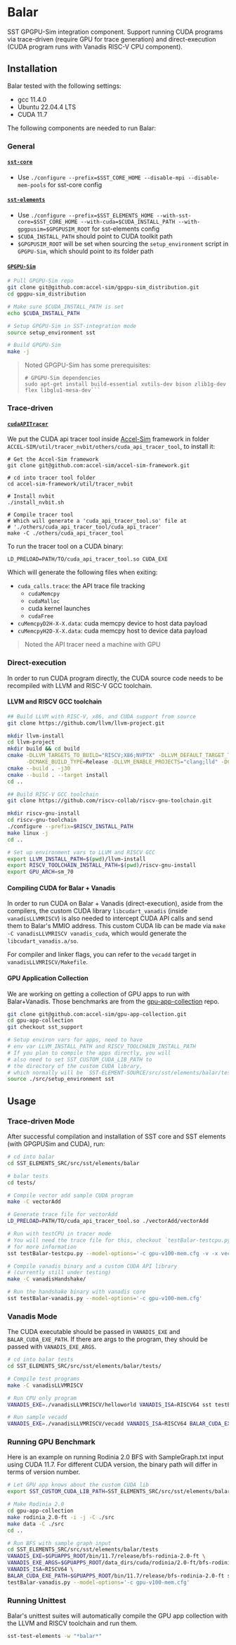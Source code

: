 # Balar

SST GPGPU-Sim integration component.
Support running CUDA programs via trace-driven (require GPU for trace generation) and direct-execution (CUDA program runs with Vanadis RISC-V CPU component).

## Installation

Balar tested with the following settings:

- gcc 11.4.0
- Ubuntu 22.04.4 LTS
- CUDA 11.7

The following components are needed to run Balar:

### General

#### [`sst-core`](https://github.com/sstsimulator/sst-core)

- Use `./configure --prefix=$SST_CORE_HOME --disable-mpi --disable-mem-pools` for sst-core config

#### [`sst-elements`](https://github.com/sstsimulator/sst-elements)

- Use `./configure --prefix=$SST_ELEMENTS_HOME --with-sst-core=$SST_CORE_HOME --with-cuda=$CUDA_INSTALL_PATH --with-gpgpusim=$GPGPUSIM_ROOT` for sst-elements config
- `$CUDA_INSTALL_PATH` should point to CUDA toolkit path
- `$GPGPUSIM_ROOT` will be set when sourcing the `setup_environment` script in `GPGPU-Sim`, which should point to its folder path

#### [`GPGPU-Sim`](https://github.com/accel-sim/gpgpu-sim_distribution)

```sh
# Pull GPGPU-Sim repo
git clone git@github.com:accel-sim/gpgpu-sim_distribution.git
cd gpgpu-sim_distribution

# Make sure $CUDA_INSTALL_PATH is set
echo $CUDA_INSTALL_PATH

# Setup GPGPU-Sim in SST-integration mode
source setup_environment sst

# Build GPGPU-Sim
make -j
```

> Noted GPGPU-Sim has some prerequisites:
> ```shell
> # GPGPU-Sim dependencies
> sudo apt-get install build-essential xutils-dev bison zlib1g-dev flex libglu1-mesa-dev```

### Trace-driven

#### [`cudaAPITracer`](https://github.com/accel-sim/accel-sim-framework)

We put the CUDA api tracer tool inside [Accel-Sim](https://github.com/accel-sim/accel-sim-framework) framework in folder `ACCEL-SIM/util/tracer_nvbit/others/cuda_api_tracer_tool`, to install it:

```shell
# Get the Accel-Sim framework
git clone git@github.com:accel-sim/accel-sim-framework.git

# cd into tracer tool folder
cd accel-sim-framework/util/tracer_nvbit

# Install nvbit
./install_nvbit.sh

# Compile tracer tool
# Which will generate a 'cuda_api_tracer_tool.so' file at
# './others/cuda_api_tracer_tool/cuda_api_tracer'
make -C ./others/cuda_api_tracer_tool
```

To run the tracer tool on a CUDA binary:
```shell
LD_PRELOAD=PATH/TO/cuda_api_tracer_tool.so CUDA_EXE
```

Which will generate the following files when exiting:

- `cuda_calls.trace`: the API trace file tracking
    - `cudaMemcpy`
    - `cudaMalloc`
    - cuda kernel launches
    - `cudaFree`
- `cuMemcpyD2H-X-X.data`: cuda memcpy device to host data payload
- `cuMemcpyH2D-X-X.data`: cuda memcpy host to device data payload

> Noted the API tracer need a machine with GPU

### Direct-execution

In order to run CUDA program directly, the CUDA source code needs to be recompiled with LLVM and RISC-V GCC toolchain.

#### LLVM and RISCV GCC toolchain

```bash
## Build LLVM with RISC-V, x86, and CUDA support from source
git clone https://github.com/llvm/llvm-project.git

mkdir llvm-install
cd llvm-project
mkdir build && cd build
cmake -DLLVM_TARGETS_TO_BUILD="RISCV;X86;NVPTX" -DLLVM_DEFAULT_TARGET_TRIPLE=riscv64-unknown-linux-gnu \
      -DCMAKE_BUILD_TYPE=Release -DLLVM_ENABLE_PROJECTS="clang;lld" -DCMAKE_INSTALL_PREFIX=$LLVM_INSTALL_PATH ../llvm
cmake --build . -j30
cmake --build . --target install
cd ..

## Build RISC-V GCC toolchain
git clone https://github.com/riscv-collab/riscv-gnu-toolchain.git

mkdir riscv-gnu-install
cd riscv-gnu-toolchain
./configure --prefix=$RISCV_INSTALL_PATH
make linux -j
cd ..

# Set up environment vars to LLVM and RISCV GCC
export LLVM_INSTALL_PATH=$(pwd)/llvm-install
export RISCV_TOOLCHAIN_INSTALL_PATH=$(pwd)/riscv-gnu-install
export GPU_ARCH=sm_70
```

#### Compiling CUDA for Balar + Vanadis

In order to run CUDA on Balar + Vanadis (direct-execution), aside from the compilers, the custom CUDA library `libcudart_vanadis` (inside `vanadisLLVMRISCV`) is also needed to intercept CUDA API calls and send them to Balar's MMIO address. This custom CUDA lib can be made via `make -C vanadisLLVMRISCV vanadis_cuda`, which would generate the `libcudart_vanadis.a/so`.

For compiler and linker flags, you can refer to the `vecadd` target in `vanadisLLVMRISCV/Makefile`.

#### GPU Application Collection

We are working on getting a collection of GPU apps to run with Balar+Vanadis. Those benchmarks are from the [gpu-app-collection](https://github.com/accel-sim/gpu-app-collection) repo.

```bash
git clone git@github.com:accel-sim/gpu-app-collection.git
cd gpu-app-collection
git checkout sst_support

# Setup environ vars for apps, need to have
# env var LLVM_INSTALL_PATH and RISCV_TOOLCHAIN_INSTALL_PATH
# If you plan to compile the apps directly, you will 
# also need to set SST_CUSTOM_CUDA_LIB_PATH to 
# the directory of the custom CUDA library,
# which normally will be `SST-ELEMENT-SOURCE/src/sst/elements/balar/tests/vanadisLLVMRISCV`
source ./src/setup_environment sst
```

## Usage

### Trace-driven Mode

After successful compilation and installation of SST core and SST elements (with GPGPUSim and CUDA), run:

```bash
# cd into balar
cd SST_ELEMENTS_SRC/src/sst/elements/balar

# balar tests
cd tests/

# Compile vector add sample CUDA program 
make -C vectorAdd

# Generate trace file for vectorAdd
LD_PRELOAD=PATH/TO/cuda_api_tracer_tool.so ./vectorAdd/vectorAdd

# Run with testCPU in tracer mode
# You will need the trace file for this, checkout `testBalar-testcpu.py` header
# for more information
sst testBalar-testcpu.py --model-options='-c gpu-v100-mem.cfg -v -x vectorAdd/vectorAdd -t cuda_calls.trace'

# Compile vanadis binary and a custom CUDA API library
# (currently still under testing)
make -C vanadisHandshake/

# Run the handshake binary with vanadis core
sst testBalar-vanadis.py --model-options='-c gpu-v100-mem.cfg'
```

### Vanadis Mode

The CUDA executable should be passed in `VANADIS_EXE` and `BALAR_CUDA_EXE_PATH`. If there are args to the program, they should be passed with `VANADIS_EXE_ARGS`.

```bash
# cd into balar tests
cd SST_ELEMENTS_SRC/src/sst/elements/balar/tests/

# Compile test programs
make -C vanadisLLVMRISCV

# Run CPU only program
VANADIS_EXE=./vanadisLLVMRISCV/helloworld VANADIS_ISA=RISCV64 sst testBalar-vanadis.py --model-options='-c gpu-v100-mem.cfg'

# Run sample vecadd
VANADIS_EXE=./vanadisLLVMRISCV/vecadd VANADIS_ISA=RISCV64 BALAR_CUDA_EXE_PATH=./vanadisLLVMRISCV/vecadd sst testBalar-vanadis.py --model-options='-c gpu-v100-mem.cfg'
```

### Running GPU Benchmark

Here is an example on running Rodinia 2.0 BFS with SampleGraph.txt input using CUDA 11.7. For different CUDA version, the binary path will differ in terms of version number.

```bash
# Let GPU app knows about the custom CUDA lib
export SST_CUSTOM_CUDA_LIB_PATH=SST_ELEMENTS_SRC/src/sst/elements/balar/tests/vanadisLLVMRISCV

# Make Rodinia 2.0
cd gpu-app-collection
make rodinia_2.0-ft -i -j -C ./src
make data -C ./src
cd ..

# Run BFS with sample graph input
cd SST_ELEMENTS_SRC/src/sst/elements/balar/tests
VANADIS_EXE=$GPUAPPS_ROOT/bin/11.7/release/bfs-rodinia-2.0-ft \
VANADIS_EXE_ARGS=$GPUAPPS_ROOT/data_dirs/cuda/rodinia/2.0-ft/bfs-rodinia-2.0-ft/data/SampleGraph.txt \
VANADIS_ISA=RISCV64 \
BALAR_CUDA_EXE_PATH=$GPUAPPS_ROOT/bin/11.7/release/bfs-rodinia-2.0-ft sst \
testBalar-vanadis.py --model-options='-c gpu-v100-mem.cfg'
```

### Running Unittest

Balar's unittest suites will automatically compile the GPU app collection with the LLVM and RISCV toolchain and run them.

```bash
sst-test-elements -w "*balar*"
```